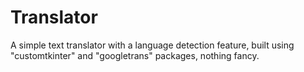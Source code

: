# Translator

A simple text translator with a language detection feature, built using "customtkinter" and "googletrans" packages, nothing fancy.
